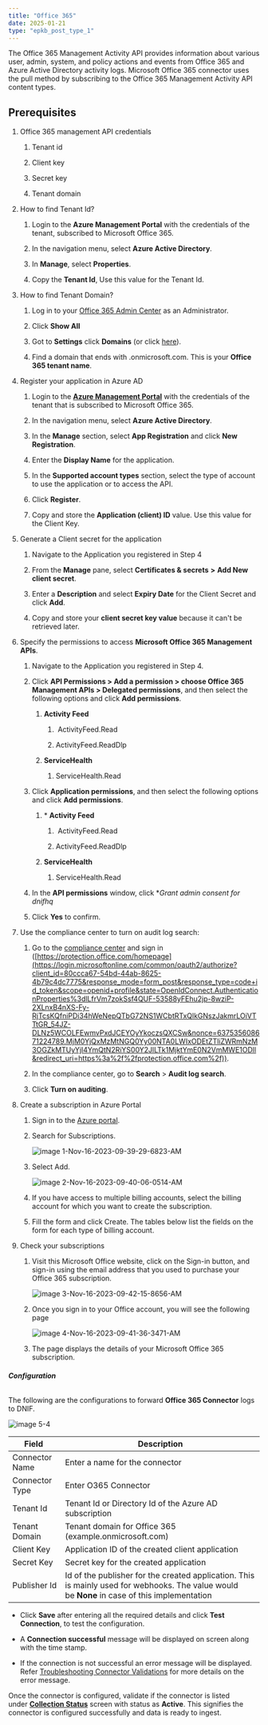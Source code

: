 ```yaml
---
title: "Office 365"
date: 2025-01-21
type: "epkb_post_type_1"
---
```


The Office 365 Management Activity API provides information about various user, admin, system, and policy actions and events from Office 365 and Azure Active Directory activity logs. Microsoft Office 365 connector uses the pull method by subscribing to the Office 365 Management Activity API content types.

## **Prerequisites**

1. Office 365 management API credentials
    1. Tenant id
    
    3. Client key
    
    5. Secret key
    
    7. Tenant domain

3. How to find Tenant Id?
    1. Login to the **Azure Management Portal** with the credentials of the tenant, subscribed to Microsoft Office 365.
    
    3. In the navigation menu, select **Azure Active Directory**.
    
    5. In **Manage**, select **Properties**.
    
    7. Copy the **Tenant Id**, Use this value for the Tenant Id.

5. How to find Tenant Domain?
    1. Log in to your [Office 365 Admin Center](https://login.microsoftonline.com/common/oauth2/authorize?client_id=00000006-0000-0ff1-ce00-000000000000&response_mode=form_post&response_type=code%20id_token&scope=openid%20profile&state=OpenIdConnect.AuthenticationProperties%3DGllqc-oCDIDL9T7VZg5AqGREHr04Wc6wg-GHeLj11DoH3cpUk2r-LoaDVyumVLZX9uSM0PAdMQppvKJ4wb_g8mdJeiQ39_qxMxItJVyfz13dt5PvL1MAj0jwvC-PeGYVypIvDfl2L1P8_mjo9Io4KQ&nonce=637534722015210560.M2M1NWVhZGEtOTczOS00OTYyLWI2MjEtNzI2NTIzZjQ4OWQzN2ZjOTk0OTgtY2E2Zi00NDVlLTg1OTEtNDRlMjVhYTkzNGNk&redirect_uri=https%3A%2F%2Fportal.office.com%2Flanding&ui_locales=en-GB&mkt=en-GB&client-request-id=588ddcf0-19c1-4e51-85fd-f08fe6056912&x-client-SKU=ID_NET45&x-client-ver=6.6.0.0) as an Administrator.
    
    3. Click **Show All**
    
    5. Got to **Settings** click **Domains** (or click [here](https://login.microsoftonline.com/common/oauth2/authorize?client_id=00000006-0000-0ff1-ce00-000000000000&response_mode=form_post&response_type=code%20id_token&scope=openid%20profile&state=OpenIdConnect.AuthenticationProperties%3DLE1O9WhCS6ZX1-9JtUwIK7fa26EirsBqu7XZfaqEZA4A9S7NDeVMIEnq4oCoKXO_tc26bovkGT1ysvql-dU6okhNztyG48E73qX3hBCgK8BzQfZcuzdLuXr0MsuKzFDaoq3T7pblwknFOu9nSAWrsvKjR3hprj2lYYFybZJuMIA&nonce=637534722619945290.ZTBkYmY0ZDgtMDM5NS00Yzk0LTk0ZTYtNWVhMWE5MWE0NDJhNzMwYWY2NjgtY2JlNi00ZDFhLWJjZmMtYWUwZTdiMWEzNjM0&redirect_uri=https%3A%2F%2Fportal.office.com%2Flanding&ui_locales=en-GB&mkt=en-GB&client-request-id=588ddcf0-19c1-4e51-85fd-f08fe6056912&x-client-SKU=ID_NET45&x-client-ver=6.6.0.0)).
    
    7. Find a domain that ends with .onmicrosoft.com. This is your **Office 365 tenant name**.

7. Register your application in Azure AD
    1. Login to the **[Azure Management Portal](https://login.microsoftonline.com/organizations/oauth2/v2.0/authorize?client_id=c44b4083-3bb0-49c1-b47d-974e53cbdf3c&response_type=code%20id_token&scope=https%3A%2F%2Fmanagement.core.windows.net%2F%2Fuser_impersonation%20openid%20email%20profile&state=OpenIdConnect.AuthenticationProperties%3DRIG_-eJbX5ZlmaZ76Cv5oU5PPAPmskll8pMwM0zNCJdwG9Y5LsAOflWglNRW0fNkmy1Qnw3J4hq9b9vtCyCTCyOEWtX49rBl53CvEtM5a_G_va5BAmjvUlRa10kghJBlbjA60xum_Zu_9-d8SNvXbLpzKBr0rPmEe1qOcstOl0LsfSAKfwkZHfk5C7q6r8JKfwPRkLxjFxj0VN3_0GMkchSlDtaHeSB7ZGgfBqp9RfmgVVO1eZXxYMdm3F4Fo0x7O_h5czAgn6hyvOfVYOyDhq03WnKW9MrOXBrZmTp-JPaBPNLpVITV6v9_MI42CF_T&response_mode=form_post&nonce=637535601312092800.MzQ1ZGM3YjUtMzcyNS00MjZlLWE3YzAtNjI0NDhlNDljMjI4N2MzMjJmYWYtMzUxOS00YWMyLWE1ODMtZDY0OWFiODYyZGJj&redirect_uri=https%3A%2F%2Fportal.azure.com%2Fsignin%2Findex%2F&site_id=501430&client-request-id=d5318f7a-4a0b-4a15-befa-9b7641d70dd1&x-client-SKU=ID_NET45&x-client-ver=5.3.0.0)** with the credentials of the tenant that is subscribed to Microsoft Office 365.
    
    3. In the navigation menu, select **Azure Active Directory**.
    
    5. In the **Manage** section, select **App Registration** and click **New Registration**.
    
    7. Enter the **Display Name** for the application.
    
    9. In the **Supported account types** section, select the type of account to use the application or to access the API.
    
    11. Click **Register**.
    
    13. Copy and store the **Application (client) ID** value. Use this value for the Client Key.

9. Generate a Client secret for the application
    1. Navigate to the Application you registered in Step 4
    
    3. From the **Manage** pane, select **Certificates & secrets** **\>** **Add New client secret**.
    
    5. Enter a **Description** and select **Expiry Date** for the Client Secret and click **Add**.
    
    7. Copy and store your **client secret key value** because it can't be retrieved later.

11. Specify the permissions to access **Microsoft Office 365 Management APIs**.
    1. Navigate to the Application you registered in Step 4.
    
    3. Click **API Permissions > Add a permission > choose Office 365 Management APIs > Delegated permissions**, and then select the following options and click **Add permissions**.
        1. **Activity Feed**
            1.  ActivityFeed.Read
            
            3. ActivityFeed.ReadDlp
        
        3. **ServiceHealth**
            1. ServiceHealth.Read
    
    5. Click **Application permissions**, and then select the following options and click **Add permissions**.
        1. \* **Activity Feed**
            1.  ActivityFeed.Read
            
            3. ActivityFeed.ReadDlp
        
        3. **ServiceHealth**
            1. ServiceHealth.Read
    
    7. In the **API permissions** window, click \*_Grant admin consent for dnifhq_
    
    9. Click **Yes** to confirm.

13. Use the compliance center to turn on audit log search:
    1. Go to the [compliance center](https://login.microsoftonline.com/common/oauth2/authorize?client_id=80ccca67-54bd-44ab-8625-4b79c4dc7775&response_mode=form_post&response_type=code+id_token&scope=openid+profile&state=OpenIdConnect.AuthenticationProperties%3dnw-77Uh5xOdBKEOSgfZ-42RF9dkSGEe2L7Zpfx7ca5fV-cd_Mw0vHtDglGVB1Zc1SHm16mGt7vOalESfWVtOWoRVAs5p-sX7ymndf4K0-oVGqHz6yugAD7pG-jce3M8u38vR1UQw3u7ZrxnAWtLeBQ&nonce=637535608337171334.YWE5YTEzODUtNDEzNi00NWY0LWE0YWItMDJkZThkMDQ4OWVmN2IwNGQ5ZTctMWUwYi00NDkyLTllMjgtOGIwMmZkYmRiNzFh&redirect_uri=https%3a%2f%2fprotection.office.com%2f) and sign in ([https://protection.office.com/homepage](https://login.microsoftonline.com/common/oauth2/authorize?client_id=80ccca67-54bd-44ab-8625-4b79c4dc7775&response_mode=form_post&response_type=code+id_token&scope=openid+profile&state=OpenIdConnect.AuthenticationProperties%3dlLfrVm7zokSsf4QUF-53588yFEhu2jp-8wziP-2XLnxB4nXS-Fy-RjTcsKQfniPDi34hWeNepQTbG72NS1WCbtRTxQlkGNszJakmrLOiVTTtGR_54JZ-DLNz5WCOLFEwmvPxdJCEYOyYkoczsQXCSw&nonce=637535608671224789.MjM0YjQxMzMtNGQ0Yy00NTA0LWIxODEtZTliZWRmNzM3OGZkMTUyYjI4YmQtN2RiYS00Y2JlLTk1MjktYmE0N2VmMWE1ODll&redirect_uri=https%3a%2f%2fprotection.office.com%2f)).
    
    3. In the compliance center, go to **Search** > **Audit log search**.
    
    5. Click **Turn on auditing**.

15. Create a subscription in Azure Portal
    1. Sign in to the [Azure portal](https://portal.azure.com/#home).
    
    3. Search for Subscriptions.  
          
          
        ![image 1-Nov-16-2023-09-39-29-6823-AM](./images-Office%20365/Office%20365-1.webp)  
          
        
    
    5. Select Add.  
          
        ![image 2-Nov-16-2023-09-40-06-0514-AM](./images-Office%20365/Office%20365-2.webp)  
          
        
    
    7. If you have access to multiple billing accounts, select the billing account for which you want to create the subscription.
    
    9. Fill the form and click Create. The tables below list the fields on the form for each type of billing account.

17. Check your subscriptions
    1. Visit this Microsoft Office website, click on the Sign-in button, and sign-in using the email address that you used to purchase your Office 365 subscription.  
          
        ![image 3-Nov-16-2023-09-42-15-8656-AM](./images-Office%20365/Office%20365-3.webp)  
          
        
    
    3. Once you sign in to your Office account, you will see the following page  
          
        ![image 4-Nov-16-2023-09-41-36-3471-AM](./images-Office%20365/Office%20365-4.webp)  
          
        
    
    5. The page displays the details of your Microsoft Office 365 subscription.

###### **Configuration**

The following are the configurations to forward **Office 365 Connector** logs to DNIF.‌

![image 5-4](./images-Office%20365/Office%20365-5.webp)

| **Field**  | **Description** |
| --- | --- |
| Connector Name | Enter a name for the connector |
| Connector Type | Enter O365 Connector |
| Tenant Id | Tenant Id or Directory Id of the Azure AD subscription |
| Tenant Domain | Tenant domain for Office 365 (example.onmicrosoft.com) |
| Client Key | Application ID of the created client application |
| Secret Key | Secret key for the created application |
| Publisher Id | Id of the publisher for the created application. This is mainly used for webhooks. The value would be **None**​ in case of this implementation |

- Click **Save** after entering all the required details and click **Test Connection**, to test the configuration.

- A **Connection successful** message will be displayed on screen along with the time stamp.

- If the connection is not successful an error message will be displayed. Refer [Troubleshooting Connector Validations](https://dnif.it/kb/troubleshooting-and-debugging/troubleshooting-connector-validations/) for more details on the error message.

Once the connector is configured, validate if the connector is listed under **[Collection Status](https://dnif.it/kb/operations/collection-status/)** screen with status as **Active**. This signifies the connector is configured successfully and data is ready to ingest.
